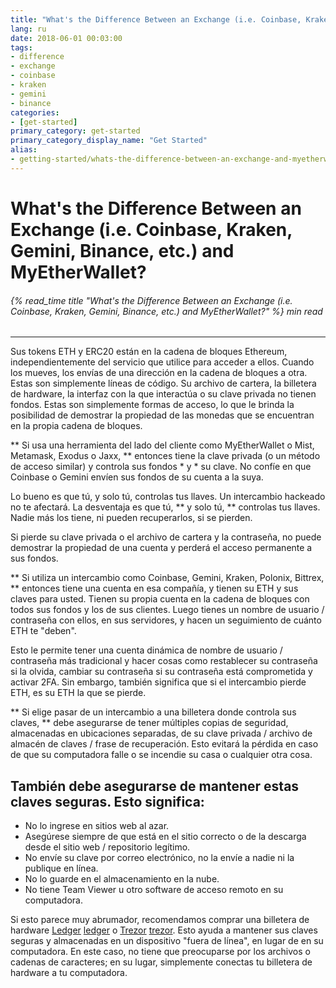 ```yaml
---
title: "What's the Difference Between an Exchange (i.e. Coinbase, Kraken, Gemini, Binance, etc.) and MyEtherWallet?"
lang: ru
date: 2018-06-01 00:03:00
tags:
- difference
- exchange
- coinbase
- kraken
- gemini
- binance
categories:
- [get-started]
primary_category: get-started
primary_category_display_name: "Get Started"
alias:
- getting-started/whats-the-difference-between-an-exchange-and-myetherwallet.html
---
```


# __What's the Difference Between an Exchange (i.e. Coinbase, Kraken, Gemini, Binance, etc.) and MyEtherWallet?__
###### {% read_time title "What's the Difference Between an Exchange (i.e. Coinbase, Kraken, Gemini, Binance, etc.) and MyEtherWallet?" %} min read
***
Sus tokens ETH y ERC20 están en la cadena de bloques Ethereum, independientemente del servicio que utilice para acceder a ellos. Cuando los mueves, los envías de una dirección en la cadena de bloques a otra. Estas son simplemente líneas de código. Su archivo de cartera, la billetera de hardware, la interfaz con la que interactúa o su clave privada no tienen fondos. Estas son simplemente formas de acceso, lo que le brinda la posibilidad de demostrar la propiedad de las monedas que se encuentran en la propia cadena de bloques.

** Si usa una herramienta del lado del cliente como MyEtherWallet o Mist, Metamask, Exodus o Jaxx, ** entonces tiene la clave privada (o un método de acceso similar) y controla sus fondos * y * su clave. No confíe en que Coinbase o Gemini envíen sus fondos de su cuenta a la suya.

Lo bueno es que tú, y solo tú, controlas tus llaves. Un intercambio hackeado no te afectará. La desventaja es que tú, ** y solo tú, ** controlas tus llaves. Nadie más los tiene, ni pueden recuperarlos, si se pierden.

Si pierde su clave privada o el archivo de cartera y la contraseña, no puede demostrar la propiedad de una cuenta y perderá el acceso permanente a sus fondos.

** Si utiliza un intercambio como Coinbase, Gemini, Kraken, Polonix, Bittrex, ** entonces tiene una cuenta en esa compañía, y tienen su ETH y sus claves para usted. Tienen su propia cuenta en la cadena de bloques con todos sus fondos y los de sus clientes. Luego tienes un nombre de usuario / contraseña con ellos, en sus servidores, y hacen un seguimiento de cuánto ETH te "deben".

Esto le permite tener una cuenta dinámica de nombre de usuario / contraseña más tradicional y hacer cosas como restablecer su contraseña si la olvida, cambiar su contraseña si su contraseña está comprometida y activar 2FA. Sin embargo, también significa que si el intercambio pierde ETH, es su ETH la que se pierde.

** Si elige pasar de un intercambio a una billetera donde controla sus claves, ** debe asegurarse de tener múltiples copias de seguridad, almacenadas en ubicaciones separadas, de su clave privada / archivo de almacén de claves / frase de recuperación. Esto evitará la pérdida en caso de que su computadora falle o se incendie su casa o cualquier otra cosa.

## __También debe asegurarse de mantener estas claves seguras. Esto significa:__

* No lo ingrese en sitios web al azar.
* Asegúrese siempre de que está en el sitio correcto o de la descarga desde el sitio web / repositorio legítimo.
* No envíe su clave por correo electrónico, no la envíe a nadie ni la publique en línea.
* No lo guarde en el almacenamiento en la nube.
* No tiene Team Viewer u otro software de acceso remoto en su computadora.

Si esto parece muy abrumador, recomendamos comprar una billetera de hardware [Ledger] [ledger] o [Trezor] [trezor]. Esto ayuda a mantener sus claves seguras y almacenadas en un dispositivo "fuera de línea", en lugar de en su computadora. En este caso, no tiene que preocuparse por los archivos o cadenas de caracteres; en su lugar, simplemente conectas tu billetera de hardware a tu computadora.


[ledger]: https://www.ledger.com/?r=fa4b
[trezor]: https://shop.trezor.io/?a=myetherwallet.com